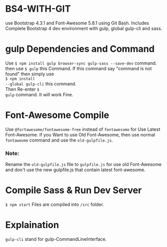 # BS4-WITH-GIT
use Bootstrap 4.3.1 and Font-Awesome 5.8.1 using Git Bash. Includes Complete Bootstrap 4 dev environment with gulp, global gulp-cli and sass.

# gulp Dependencies and Command
Use <code>$ npm install gulp browser-sync gulp-sass --save-dev</code> command.</br>
then use <code>$ gulp</code> this Command. If this command say "command is not found" then simply use <br> <code>$ npm install --global gulp-cli</code> this command.</br>
Then Re-enter <code>$ gulp</code> command. It will work Fine.

# Font-Awesome Compile
Use <code>@fortawesome/fontawesome-free</code> instead of <code>fontawesome</code> for Use Latest Font-Awesome.
If you Want to use Old Font-Awesome, then use normal <code>fontaweome</code> command and use the <code>old-gulpfile.js</code>.
### Note:
Rename the <code>old-gulpfile.js</code> file to <code>gulpfile.js</code> for use old Font-Awesome and don't use the new gulpfile.js that contain latest font-awesome.

# Compile Sass & Run Dev Server
<code>$ npm start</code>
Files are compiled into <code>/src</code> folder.

# Explaination
<code>gulp-cli</code> stand for gulp-CommandLineInterface.
